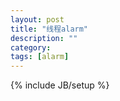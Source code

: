 ```yaml
---
layout: post
title: "线程alarm"
description: ""
category: 
tags: [alarm]
---
```

{% include JB/setup %}

